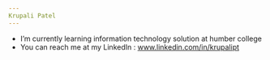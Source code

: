 ```yaml
---
Krupali Patel
---
```

- I’m currently learning information technology solution at humber college
- You can reach me at my LinkedIn : www.linkedin.com/in/krupalipt


